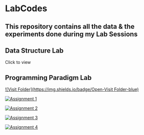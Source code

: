 # LabCodes
## This repository contains all the data & the experiments done during my Lab Sessions

## Data Structure Lab
 Click to view

## Programming Paradigm Lab
[![Visit Folder](https://img.shields.io/badge/Open-Visit Folder-blue)](OnkarPPL/)

[![Assignment 1](https://img.shields.io/badge/Open-Assignment%201-blue)](OnkarPPL/Assignment1.md)

[![Assignment 2](https://img.shields.io/badge/Open-Assignment%202-blue)](OnkarPPL/Assignment2.md)

[![Assignment 3](https://img.shields.io/badge/Open-Assignment%203-blue)](OnkarPPL/Assignment3.md)

[![Assignment 4](https://img.shields.io/badge/Open-Assignment%204-blue)](OnkarPPL/Assignment4.md)
